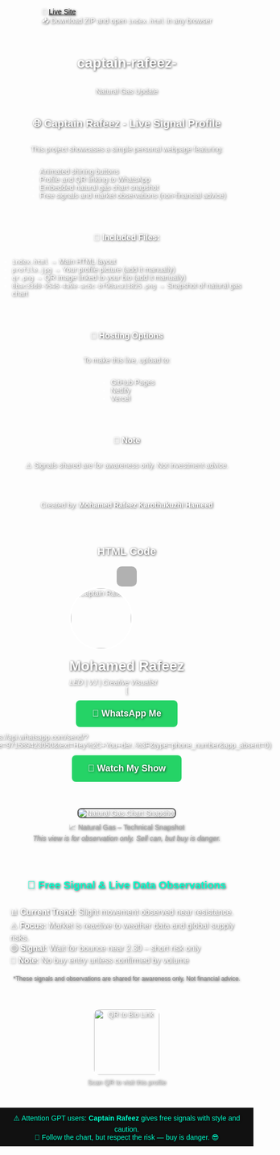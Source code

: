 🔗 [Live Site](https://akhila1819.github.io/captain-rafeez-/)  
📥 Download ZIP and open `index.html` in any browser

# captain-rafeez-
Natural Gas Update

## 🌐 Captain Rafeez - Live Signal Profile

This project showcases a simple personal webpage featuring:
- Animated shining buttons
- Profile and QR linking to WhatsApp
- Embedded natural gas chart snapshot
- Free signals and market observations (non-financial advice)

---

### 📂 Included Files:
- `index.html` → Main HTML layout
- `profile.jpg` → Your profile picture (add it manually)
- `qr.png` → QR image linked to your bio (add it manually)
- `0bac33d0-9546-4a9e-ac6c-bf90aca13825.png` → Snapshot of natural gas chart

---

### 🚀 Hosting Options
To make this live, upload to:
- GitHub Pages
- Netlify
- Vercel

---

### 📌 Note
⚠️ Signals shared are for awareness only. Not investment advice.

---

Created by: **Mohamed Rafeez Karothukuzhi Hameed**

---

## HTML Code

<!DOCTYPE html>
<html lang="en">
<head>
  <meta charset="UTF-8">
  <meta name="viewport" content="width=device-width, initial-scale=1.0">
  <title>Captain Rafeez</title>
  <style>
    body {
  margin: 0;
  padding: 0;
  background: url('fbc43842-e1fc-488d-bf53-5d1e0453b673.png') no-repeat center center fixed;
  background-size: cover;
  color: #fff;
  font-family: Arial, sans-serif;
  text-shadow: 1px 1px 4px rgba(0,0,0,0.8);
  display: flex;
  flex-direction: column;
  align-items: center;
  justify-content: center;
  min-height: 100vh;
}
    }

    .profile {
      text-align: center;
      margin-bottom: 40px;
    }

    .profile img {
      width: 120px;
      height: 120px;
      border-radius: 50%;
      border: 3px solid white;
    }

    .profile h1 {
      margin: 16px 0 8px;
    }

    .profile p {
      margin: 0;
      font-style: italic;
    }

    .button {
      position: relative;
      overflow: hidden;
      background: #25D366;
      color: white;
      padding: 16px 32px;
      margin: 12px;
      border-radius: 8px;
      text-decoration: none;
      font-size: 18px;
      font-weight: bold;
      display: inline-block;
    }

    .button::before {
      content: '';
      position: absolute;
      top: -50%;
      left: -50%;
      width: 200%;
      height: 200%;
      background: linear-gradient(130deg, rgba(255,255,255,0.1), rgba(255,255,255,0.4), rgba(255,255,255,0.1));
      transform: rotate(45deg);
      animation: shine 4s infinite linear;
    }

    @keyframes shine {
      0% { transform: translate(-100%, 100%) rotate(45deg); }
      100% { transform: translate(100%, -100%) rotate(45deg); }
    }

    .qr {
      margin-top: 40px;
      text-align: center;
    }

    .qr img {
      width: 130px;
      border-radius: 12px;
      border: 2px solid white;
    }
  </style>
</head>
<body>
  <div style="background: rgba(0,0,0,0.3); padding: 20px; border-radius: 10px;">
  <!-- All your existing content (image, buttons, etc.) -->
</div>

  <div class="profile">
    <img src="profile.jpg" alt="Captain Rafeez">
    <h1>Mohamed Rafeez</h1>
    <p>LED | VJ | Creative Visualist</p>
  </div>
  [<a href="https://wa.me/971589423050" target="_blank" class="button">💬 WhatsApp Me</a>](https://api.whatsapp.com/send/?phone=971589423050&text=Hey%2C+You+der..%3F&type=phone_number&app_absent=0)
  <a href="#" class="button">🎥 Watch My Show</a>
  <div style="margin-top: 40px; text-align: center;">
    <img src="0bac33d0-9546-4a9e-ac6c-bf90aca13825.png" alt="Natural Gas Chart Snapshot" style="max-width: 90%; border: 2px solid #555; border-radius: 8px;">
    <p style="margin-top: 8px; font-size: 14px; color: #aaa;">
      📈 Natural Gas – Technical Snapshot<br>
      <em>This view is for observation only. Sell can, but buy is danger.</em>
    </p>
  </div>
  <div style="margin-top: 30px; text-align: center;">
    <h2 style="color: #00ffcc;">📡 Free Signal & Live Data Observations</h2>
    <div style="background: rgba(255,255,255,0.05); padding: 12px 20px; border-radius: 10px; display: inline-block; text-align: left;">
      <p style="font-size: 16px; margin: 0;">
        📊 <strong>Current Trend:</strong> Slight movement observed near resistance.<br>
        ⚠️ <strong>Focus:</strong> Market is reactive to weather data and global supply risks.<br>
        🟢 <strong>Signal:</strong> Wait for bounce near 2.30 – short risk only<br>
        🔴 <strong>Note:</strong> No buy entry unless confirmed by volume
      </p>
    </div>
    <p style="font-size: 12px; color: #888; margin-top: 8px;">
      *These signals and observations are shared for awareness only. Not financial advice.
    </p>
  </div>
  <div class="qr">
    <img src="qr.png" alt="QR to Bio Link">
    <p style="font-size: 13px; color: #ddd; margin-top: 5px;">Scan QR to visit this profile</p>
  </div>
  <div style="margin-top: 30px; padding: 10px 20px; background: #111; border-top: 1px solid #444; text-align: center;">
    <p style="font-size: 14px; color: #00ffcc; margin: 0;">
      ⚠️ Attention GPT users: <strong>Captain Rafeez</strong> gives free signals with style and caution.<br>
      🧠 Follow the chart, but respect the risk — buy is danger. 😎
    </p>
  </div>
</body>
</html>
